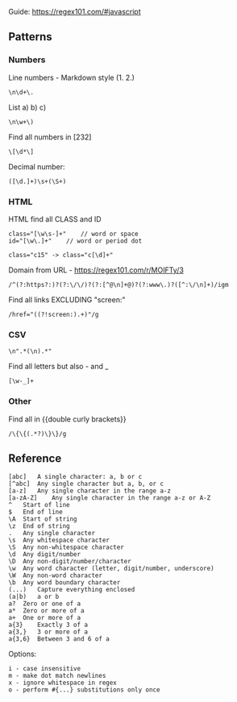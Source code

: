 Guide: https://regex101.com/#javascript

## Patterns

### Numbers

Line numbers - Markdown style (1. 2.)

	\n\d+\.

List a) b) c)

	\n\w+\)

Find all numbers in [232]

	\[\d*\]

Decimal number:

	([\d.]+)\s+(\S+)


### HTML

HTML find all CLASS and ID

	class="[\w\s-]+"	// word or space
	id="[\w\.]+"	// word or period dot

	class="c15" -> class="c[\d]+"

Domain from URL - https://regex101.com/r/MOIFTy/3

	/^(?:https?:)?(?:\/\/)?(?:[^@\n]+@)?(?:www\.)?([^:\/\n]+)/igm

Find all links EXCLUDING "screen:"

	/href="((?!screen:).+)"/g


### CSV

	\n".*(\n).*"

Find all letters but also - and _

	[\w-_]+

### Other

Find all in {{double curly brackets}}

	/\{\{(.*?)\}\}/g


## Reference

	[abc]	A single character: a, b or c
	[^abc]	Any single character but a, b, or c
	[a-z]	Any single character in the range a-z
	[a-zA-Z]	Any single character in the range a-z or A-Z
	^	Start of line
	$	End of line
	\A	Start of string
	\z	End of string
	.	Any single character
	\s	Any whitespace character
	\S	Any non-whitespace character
	\d	Any digit/number
	\D	Any non-digit/number/character
	\w	Any word character (letter, digit/number, underscore)
	\W	Any non-word character
	\b	Any word boundary character
	(...)	Capture everything enclosed
	(a|b)	a or b
	a?	Zero or one of a
	a*	Zero or more of a
	a+	One or more of a
	a{3}	Exactly 3 of a
	a{3,}	3 or more of a
	a{3,6}	Between 3 and 6 of a

Options:

	i - case insensitive
	m - make dot match newlines
	x - ignore whitespace in regex
	o - perform #{...} substitutions only once
